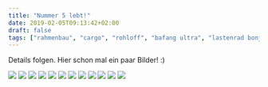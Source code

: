 ```yaml
---
title: "Nummer 5 lebt!"
date: 2019-02-05T09:13:42+02:00
draft: false
tags: ["rahmenbau", "cargo", "rohloff", "bafang ultra", "lastenrad bonjohn"]
---
```


Details folgen. Hier schon mal ein paar Bilder! :)

<img src="/rahmen/nummer_5/20190205_SELI_Fahrrad-016.jpg" />
<img src="/rahmen/nummer_5/20190205_SELI_Fahrrad-021.jpg" />
<img src="/rahmen/nummer_5/20190205_SELI_Fahrrad-023.jpg" />
<img src="/rahmen/nummer_5/20190205_SELI_Fahrrad-028.jpg" />
<img src="/rahmen/nummer_5/20190205_SELI_Fahrrad-030.jpg" />
<img src="/rahmen/nummer_5/20190205_SELI_Fahrrad-033.jpg" />
<img src="/rahmen/nummer_5/20190205_SELI_Fahrrad-034.jpg" />
<img src="/rahmen/nummer_5/20190205_SELI_Fahrrad-037.jpg" />
<img src="/rahmen/nummer_5/20190205_SELI_Fahrrad-040.jpg" />
<img src="/rahmen/nummer_5/20190205_SELI_Fahrrad-042.jpg" />
<img src="/rahmen/nummer_5/20190205_SELI_Fahrrad-043.jpg" />
<img src="/rahmen/nummer_5/20190205_SELI_Fahrrad-050.jpg" />
